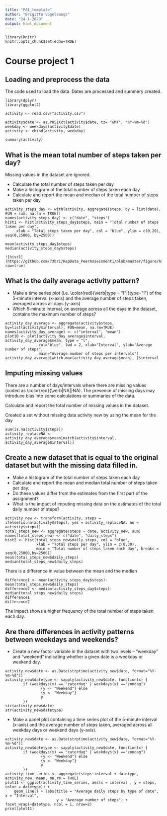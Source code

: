 ```yaml
---
title: "PA1_template"
author: "Brigitte Vogelsangs"
date: "24-1-2020"
output: html_document
---
```


```{r setup}
library(knitr)
knitr::opts_chunk$set(echo=TRUE)
```

# Course project 1

## Loading and preprocess the data
The code used to load the data. 
Dates are processed and summery created.

```{r activity}
library(dplyr)
library(ggplot2)

activity <- read.csv("activity.csv")

activity$date <- as.POSIXct(activity$date, tz= "GMT", "%Y-%m-%d")
weekday <- weekdays(activity$date)
activity <- cbind(activity, weekday)

summary(activity)
```

## What is the mean total number of steps taken per day?

Missing values in the dataset are ignored.

- Calculate the total number of steps taken per day
- Make a histogram of the total number of steps taken each day
- Calculate and report the mean and median of the total number of steps taken per day

```{r activity_steps_day, echo=TRUE}
activity_steps_day <- with(activity, aggregate(steps, by = list(date), FUN = sum, na.rm = TRUE))
names(activity_steps_day) <- c("date", "steps")
hist1 <- hist(activity_steps_day$steps, main = "Total number of steps taken per day", 
     xlab = "Total steps taken per day", col = "blue", ylim = c(0,20), seq(0,25000, by=2500))

mean(activity_steps_day$steps)
median(activity_steps_day$steps)

```

```{r hist1}
![hist1](https://github.com/73bri/RepData_PeerAssessment1/blob/master/figure/hist1.png?raw=true)
```

## What is the daily average activity pattern?

- Make a time series plot (i.e. \color{red}{\verb|type = "l"|}type="l") of the 5-minute interval (x-axis) and the average number of steps taken, averaged across all days (y-axis)
- Which 5-minute interval, on average across all the days in the dataset, contains the maximum number of steps?

```{r activity_day_average}
activity_day_average <- aggregate(activity$steps, by=list(activity$interval), FUN=mean, na.rm=TRUE)
names(activity_day_average) <- c("interval", "mean")
plot10 <- plot(activity_day_average$interval, activity_day_average$mean, type = "l", 
               col="blue", lwd = 2, xlab="Interval", ylab="Average number of steps", 
               main="Average number of steps per intervals")
activity_day_average[which.max(activity_day_average$mean), ]$interval
```

## Imputing missing values
There are a number of days/intervals where there are missing values (coded as \color{red}{\verb|NA|}NA). 
The presence of missing days may introduce bias into some calculations or summaries of the data.

Calculate and report the total number of missing values in the dataset.

Created a set without missing data activity new by using the mean for the day


```{r activity_replaceNA}
sum(is.na(activity$steps))
activity_replaceNA <- activity_day_average$mean[match(activity$interval, activity_day_average$interval)]
```

## Create a new dataset that is equal to the original dataset but with the missing data filled in.
- Make a histogram of the total number of steps taken each day
- Calculate and report the mean and median total number of steps taken per day. 
- Do these values differ from the estimates from the first part of the assignment? 
- What is the impact of imputing missing data on the estimates of the total daily number of steps?

```{r activity_new}
activity_new <- transform(activity, steps = ifelse(is.na(activity$steps), yes = activity_replaceNA, no = activity$steps))
total_steps_new <- aggregate(steps ~ date, activity_new, sum)
names(total_steps_new) <- c("date", "daily_steps")
hist2 <- hist(total_steps_new$daily_steps, col = "blue", 
              xlab = "Total steps per day", ylim = c(0,30), 
              main = "Total number of steps taken each day", breaks = seq(0,25000,by=2500))
mean(total_steps_new$daily_steps)
median(total_steps_new$daily_steps)
```

There is a difference in value between the mean and the median
```{r activity_difference}
difference1 <- mean(activity_steps_day$steps)-mean(total_steps_new$daily_steps)
difference2 <- median(activity_steps_day$steps)-median(total_steps_new$daily_steps)
difference1
difference2
```
The impact shows a higher frequency of the total number of steps taken each day.

## Are there differences in activity patterns between weekdays and weekends?

- Create a new factor variable in the dataset with two levels – “weekday” and “weekend” indicating whether a given date is a weekday or weekend day.

```{r activity_weekdays_weekends}
activity_new$date <- as.Date(strptime(activity_new$date, format="%Y-%m-%d"))
activity_new$datetype <- sapply(activity_new$date, function(x) {
        if (weekdays(x) == "zaterdag" | weekdays(x) =="zondag") 
                {y <- "Weekend"} else 
                {y <- "Weekday"}
                y
        })
str(activity_new$date)
str(activity_new$datetype)
```

- Make a panel plot containing a time series plot of the 5-minute interval (x-axis) and the average number of steps taken, averaged across all weekday days or weekend days (y-axis). 

```{r activity_time_series}
activity_new$date <- as.Date(strptime(activity_new$date, format="%Y-%m-%d"))
activity_new$datetype <- sapply(activity_new$date, function(x) {
        if (weekdays(x) == "zaterdag" | weekdays(x) =="zondag") 
                {y <- "Weekend"} else 
                {y <- "Weekday"}
                y
        })
activity_time_series <- aggregate(steps~interval + datetype, activity_new, mean, na.rm = TRUE)
plot11 <- ggplot(activity_time_series, aes(x = interval , y = steps, color = datetype)) +
    geom_line() + labs(title = "Average daily steps by type of date", x = "Interval", 
                       y = "Average number of steps") + facet_wrap(~datetype, ncol = 1, nrow=2)
print(plot11)
```

